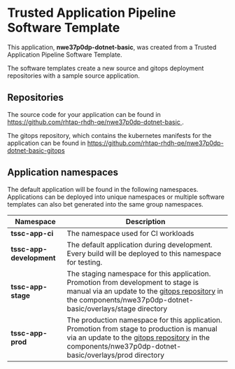 # Trusted Application Pipeline Software Template

This application, **nwe37p0dp-dotnet-basic**, was created from a Trusted Application Pipeline Software Template.

The software templates create a new source and gitops deployment repositories with a sample source application. 

## Repositories

The source code for your application can be found in [https://github.com/rhtap-rhdh-qe/nwe37p0dp-dotnet-basic ](https://github.com/rhtap-rhdh-qe/nwe37p0dp-dotnet-basic ).
 
The gitops repository, which contains the kubernetes manifests for the application can be found in 
[https://github.com/rhtap-rhdh-qe/nwe37p0dp-dotnet-basic-gitops ](https://github.com/rhtap-rhdh-qe/nwe37p0dp-dotnet-basic-gitops ) 

## Application namespaces 

The default application will be found in the following namespaces. Applications can be deployed into unique namespaces or multiple software templates can also bet generated into the same group namespaces.  

|  Namespace   |  Description   |  
| -------- | -------- |
| **tssc-app-ci** | The namespace used for CI workloads |
| **tssc-app-development** | The default application during development. Every build will be deployed to this namespace for testing. |
| **tssc-app-stage** | The staging namespace for this application. Promotion from development to stage is manual via an update to the [gitops repository](https://github.com/rhtap-rhdh-qe/nwe37p0dp-dotnet-basic-gitops ) in the components/nwe37p0dp-dotnet-basic/overlays/stage directory |
| **tssc-app-prod** | The production namespace for this application. Promotion from stage to production is manual via an update to the [gitops repository](https://github.com/rhtap-rhdh-qe/nwe37p0dp-dotnet-basic-gitops ) in the components/nwe37p0dp-dotnet-basic/overlays/prod directory |